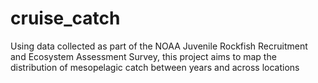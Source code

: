 # cruise_catch
Using data collected as part of the NOAA Juvenile Rockfish Recruitment and Ecosystem Assessment Survey, this project aims to map the distribution of mesopelagic catch between years and across locations
